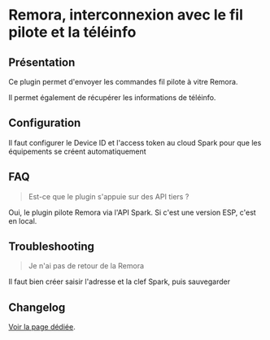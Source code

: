 # Remora, interconnexion avec le fil pilote et la téléinfo

## Présentation

Ce plugin permet d'envoyer les commandes fil pilote à vitre Remora.

Il permet également de récupérer les informations de téléinfo.

## Configuration

Il faut configurer le Device ID et l'access token au cloud Spark pour que les équipements se créent automatiquement

## FAQ

> Est-ce que le plugin s'appuie sur des API tiers ?

Oui, le plugin pilote Remora via l'API Spark. Si c'est une version ESP, c'est en local.

## Troubleshooting

> Je n'ai pas de retour de la Remora

Il faut bien créer saisir l'adresse et la clef Spark, puis sauvegarder

## Changelog

[Voir la page dédiée](changelog.md).
